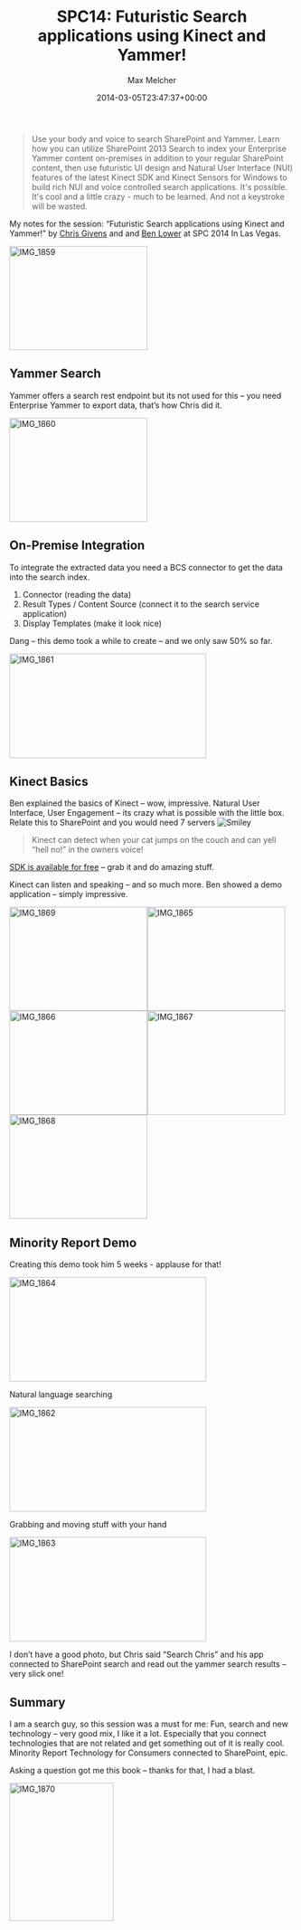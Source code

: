 ﻿---
title: 'SPC14: Futuristic Search applications using Kinect and Yammer!'
author: Max Melcher
aliases:
   - "/post/2014-03-05-spc14-futuristic-search-applications-using-kinect-yammer/"
2014: "03"
type: post
date: 2014-03-05T23:47:37+00:00
url: /2014/03/spc14-futuristic-search-applications-using-kinect-yammer/
yourls_shorturl:
  - http://melcher.it/s/2b
categories:
  - Development
  - Search
  - SharePoint 2013
  - Yammer

---
> Use your body and voice to search SharePoint and Yammer. Learn how you can utilize SharePoint 2013 Search to index your Enterprise Yammer content on-premises in addition to your regular SharePoint content, then use futuristic UI design and Natural User Interface (NUI) features of the latest Kinect SDK and Kinect Sensors for Windows to build rich NUI and voice controlled search applications. It's possible. It's cool and a little crazy - much to be learned. And not a keystroke will be wasted.

My notes for the session: “Futuristic Search applications using Kinect and Yammer!” by [Chris Givens][1] and and [Ben Lower][2] at SPC 2014 In Las Vegas.

[<img style="background-image: none; padding-top: 0px; padding-left: 0px; display: inline; padding-right: 0px; border-width: 0px;" title="IMG_1859" alt="IMG_1859" src="http://melcher.it/wp-content/uploads/IMG_1859_thumb.jpg" width="244" height="184" border="0" />][3]

## Yammer Search

Yammer offers a search rest endpoint but its not used for this – you need Enterprise Yammer to export data, that’s how Chris did it.

[<img style="background-image: none; padding-top: 0px; padding-left: 0px; display: inline; padding-right: 0px; border: 0px;" title="IMG_1860" alt="IMG_1860" src="http://melcher.it/wp-content/uploads/IMG_1860_thumb.jpg" width="244" height="184" border="0" />][4]

## On-Premise Integration

To integrate the extracted data you need a BCS connector to get the data into the search index.

  1. Connector (reading the data)
  2. Result Types / Content Source (connect it to the search service application)
  3. Display Templates (make it look nice)

Dang – this demo took a while to create – and we only saw 50% so far.

[<img style="background-image: none; padding-top: 0px; padding-left: 0px; display: inline; padding-right: 0px; border: 0px;" title="IMG_1861" alt="IMG_1861" src="http://melcher.it/wp-content/uploads/IMG_1861_thumb.jpg" width="348" height="185" border="0" />][5]

## Kinect Basics

Ben explained the basics of Kinect – wow, impressive. Natural User Interface, User Engagement – its crazy what is possible with the little box. Relate this to SharePoint and you would need 7 servers <img class="wlEmoticon wlEmoticon-smile" style="border-style: none;" alt="Smiley" src="http://melcher.it/wp-content/uploads/wlEmoticon-smile3.png" />

> Kinect can detect when your cat jumps on the couch and can yell “hell no!” in the owners voice!

[SDK is available for free][6] – grab it and do amazing stuff.

Kinect can listen and speaking – and so much more. Ben showed a demo application – simply impressive.

[<img style="background-image: none; padding-top: 0px; padding-left: 0px; margin: 0px; display: inline; padding-right: 0px; border: 0px;" title="IMG_1869" alt="IMG_1869" src="http://melcher.it/wp-content/uploads/IMG_1869_thumb.jpg" width="244" height="184" border="0" />][7][<img style="background-image: none; padding-top: 0px; padding-left: 0px; display: inline; padding-right: 0px; border: 0px;" title="IMG_1865" alt="IMG_1865" src="http://melcher.it/wp-content/uploads/IMG_1865_thumb.jpg" width="244" height="184" border="0" />][8][<img style="background-image: none; padding-top: 0px; padding-left: 0px; margin: 0px; display: inline; padding-right: 0px; border: 0px;" title="IMG_1866" alt="IMG_1866" src="http://melcher.it/wp-content/uploads/IMG_1866_thumb.jpg" width="244" height="184" border="0" />][9][<img style="background-image: none; padding-top: 0px; padding-left: 0px; display: inline; padding-right: 0px; border: 0px;" title="IMG_1867" alt="IMG_1867" src="http://melcher.it/wp-content/uploads/IMG_1867_thumb.jpg" width="244" height="184" border="0" />][10][<img style="background-image: none; padding-top: 0px; padding-left: 0px; margin: 0px; display: inline; padding-right: 0px; border: 0px;" title="IMG_1868" alt="IMG_1868" src="http://melcher.it/wp-content/uploads/IMG_1868_thumb.jpg" width="244" height="184" border="0" />][11]

## Minority Report Demo

Creating this demo took him 5 weeks - applause for that!

[<img style="background-image: none; padding-top: 0px; padding-left: 0px; display: inline; padding-right: 0px; border: 0px;" title="IMG_1864" alt="IMG_1864" src="http://melcher.it/wp-content/uploads/IMG_1864_thumb.jpg" width="348" height="185" border="0" />][12]

Natural language searching

[<img style="background-image: none; padding-top: 0px; padding-left: 0px; display: inline; padding-right: 0px; border: 0px;" title="IMG_1862" alt="IMG_1862" src="http://melcher.it/wp-content/uploads/IMG_1862_thumb.jpg" width="348" height="185" border="0" />][13]

Grabbing and moving stuff with your hand

[<img style="background-image: none; padding-top: 0px; padding-left: 0px; display: inline; padding-right: 0px; border: 0px;" title="IMG_1863" alt="IMG_1863" src="http://melcher.it/wp-content/uploads/IMG_1863_thumb.jpg" width="348" height="185" border="0" />][14]

I don’t have a good photo, but Chris said “Search Chris” and his app connected to SharePoint search and read out the yammer search results – very slick one!

## Summary

I am a search guy, so this session was a must for me: Fun, search and new technology – very good mix, I like it a lot. Especially that you connect technologies that are not related and get something out of it is really cool. Minority Report Technology for Consumers connected to SharePoint, epic.

Asking a question got me this book – thanks for that, I had a blast.

[<img style="background-image: none; padding-top: 0px; padding-left: 0px; display: inline; padding-right: 0px; border: 0px;" title="IMG_1870" alt="IMG_1870" src="http://melcher.it/wp-content/uploads/IMG_1870_thumb.jpg" width="184" height="244" border="0" />][15]

 [1]: https://twitter.com/givenscj
 [2]: https://twitter.com/benlower
 [3]: http://melcher.it/wp-content/uploads/IMG_1859.jpg
 [4]: http://melcher.it/wp-content/uploads/IMG_1860.jpg
 [5]: http://melcher.it/wp-content/uploads/IMG_1861.jpg
 [6]: http://www.microsoft.com/en-us/kinectforwindows/
 [7]: http://melcher.it/wp-content/uploads/IMG_1869.jpg
 [8]: http://melcher.it/wp-content/uploads/IMG_1865.jpg
 [9]: http://melcher.it/wp-content/uploads/IMG_1866.jpg
 [10]: http://melcher.it/wp-content/uploads/IMG_1867.jpg
 [11]: http://melcher.it/wp-content/uploads/IMG_1868.jpg
 [12]: http://melcher.it/wp-content/uploads/IMG_1864.jpg
 [13]: http://melcher.it/wp-content/uploads/IMG_1862.jpg
 [14]: http://melcher.it/wp-content/uploads/IMG_1863.jpg
 [15]: http://melcher.it/wp-content/uploads/IMG_1870.jpg
